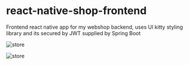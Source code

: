 # react-native-shop-frontend

Frontend react native app for my webshop backend, uses UI kitty styling library and its secured by JWT supplied by Spring Boot

![store](https://user-images.githubusercontent.com/41169632/100214924-ba820f00-2f10-11eb-98a6-88a2f719fb2a.png)

![store](https://user-images.githubusercontent.com/41169632/100215165-fa48f680-2f10-11eb-81d1-d140a2edddc6.png)

